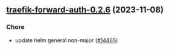 

## [traefik-forward-auth-0.2.6](https://github.com/truecharts/charts/compare/traefik-forward-auth-0.2.5...traefik-forward-auth-0.2.6) (2023-11-08)

### Chore

- update helm general non-major ([#14465](https://github.com/truecharts/charts/issues/14465))
  
  